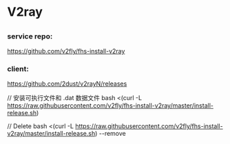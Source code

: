 # V2ray

## 
### service repo:
https://github.com/v2fly/fhs-install-v2ray

### client:
https://github.com/2dust/v2rayN/releases

// 安装可执行文件和 .dat 数据文件
bash <(curl -L https://raw.githubusercontent.com/v2fly/fhs-install-v2ray/master/install-release.sh)

// Delete
bash <(curl -L https://raw.githubusercontent.com/v2fly/fhs-install-v2ray/master/install-release.sh) --remove
